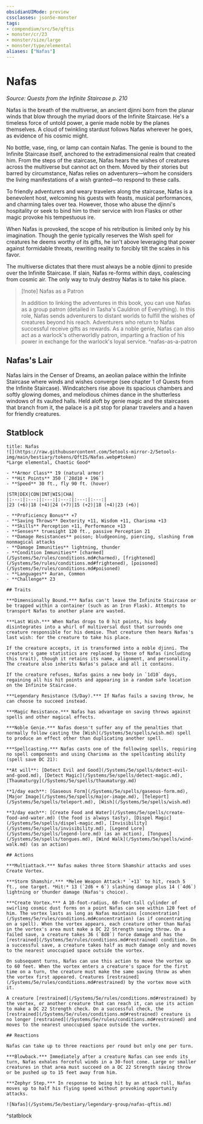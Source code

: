 ```yaml
---
obsidianUIMode: preview
cssclasses: json5e-monster
tags:
- compendium/src/5e/qftis
- monster/cr/23
- monster/size/large
- monster/type/elemental
aliases: ["Nafas"]
---
```

# Nafas
*Source: Quests from the Infinite Staircase p. 210*  

Nafas is the breath of the multiverse, an ancient djinni born from the planar winds that blow through the myriad doors of the Infinite Staircase. He's a timeless force of untold power, a genie made noble by the planes themselves. A cloud of twinkling stardust follows Nafas wherever he goes, as evidence of his cosmic might.

No bottle, vase, ring, or lamp can contain Nafas. The genie is bound to the Infinite Staircase itself, anchored to the extradimensional realm that created him. From the steps of the staircase, Nafas hears the wishes of creatures across the multiverse but cannot act on them. Moved by their stories but barred by circumstance, Nafas relies on adventurers—whom he considers the living manifestations of a wish granted—to respond to these calls.

To friendly adventurers and weary travelers along the staircase, Nafas is a benevolent host, welcoming his guests with feasts, musical performances, and charming tales over tea. However, those who abuse the djinni's hospitality or seek to bind him to their service with Iron Flasks or other magic provoke his tempestuous ire.

When Nafas is provoked, the scope of his retribution is limited only by his imagination. Though the genie typically reserves the Wish spell for creatures he deems worthy of its gifts, he isn't above leveraging that power against formidable threats, rewriting reality to forcibly tilt the scales in his favor.

The multiverse dictates that there must always be a noble djinni to preside over the Infinite Staircase. If slain, Nafas re-forms within days, coalescing from cosmic air. The only way to truly destroy Nafas is to take his place.

> [!note] Nafas as a Patron
> 
> In addition to linking the adventures in this book, you can use Nafas as a group patron (detailed in Tasha's Cauldron of Everything). In this role, Nafas sends adventurers to distant worlds to fulfill the wishes of creatures beyond his reach. Adventurers who return to Nafas successful receive gifts as rewards. As a noble genie, Nafas can also act as a warlock's otherworldly patron, imparting a fraction of his power in exchange for the warlock's loyal service.
^nafas-as-a-patron

## Nafas's Lair

Nafas lairs in the Censer of Dreams, an aeolian palace within the Infinite Staircase where winds and wishes converge (see chapter 1 of Quests from the Infinite Staircase). Windcatchers rise above its spacious chambers and softly glowing domes, and melodious chimes dance in the shutterless windows of its vaulted halls. Held aloft by genie magic and the staircases that branch from it, the palace is a pit stop for planar travelers and a haven for friendly creatures.

## Statblock

```ad-statblock
title: Nafas
![](https://raw.githubusercontent.com/5etools-mirror-2/5etools-img/main/bestiary/tokens/QftIS/Nafas.webp#token)
*Large elemental, Chaotic Good*

- **Armor Class** 19 (natural armor)
- **Hit Points** 350 (`28d10 + 196`)
- **Speed** 30 ft., fly 90 ft. (hover)

|STR|DEX|CON|INT|WIS|CHA|
|:---:|:---:|:---:|:---:|:---:|:---:|
|23 (+6)|18 (+4)|24 (+7)|15 (+2)|18 (+4)|23 (+6)|

- **Proficiency Bonus** +7
- **Saving Throws** Dexterity +11, Wisdom +11, Charisma +13
- **Skills** Perception +11, Performance +13
- **Senses** truesight 120 ft., passive Perception 21
- **Damage Resistances** poison; bludgeoning, piercing, slashing from nonmagical attacks
- **Damage Immunities** lightning, thunder
- **Condition Immunities** [charmed](/Systems/5e/rules/conditions.md#charmed), [frightened](/Systems/5e/rules/conditions.md#frightened), [poisoned](/Systems/5e/rules/conditions.md#poisoned)
- **Languages** Auran, Common
- **Challenge** 23

## Traits

***Dimensionally Bound.*** Nafas can't leave the Infinite Staircase or be trapped within a container (such as an Iron Flask). Attempts to transport Nafas to another plane are wasted.

***Last Wish.*** When Nafas drops to 0 hit points, his body disintegrates into a whirl of multiversal dust that surrounds one creature responsible for his demise. That creature then hears Nafas's last wish: for the creature to take his place.

If the creature accepts, it is transformed into a noble djinni. The creature's game statistics are replaced by those of Nafas (including this trait), though it retains its name, alignment, and personality. The creature also inherits Nafas's palace and all it contains.

If the creature refuses, Nafas gains a new body in `1d10` days, regaining all his hit points and appearing in a random safe location on the Infinite Staircase.

***Legendary Resistance (5/Day).*** If Nafas fails a saving throw, he can choose to succeed instead.

***Magic Resistance.*** Nafas has advantage on saving throws against spells and other magical effects.

***Noble Genie.*** Nafas doesn't suffer any of the penalties that normally follow casting the [Wish](/Systems/5e/spells/wish.md) spell to produce an effect other than duplicating another spell.

***Spellcasting.*** Nafas casts one of the following spells, requiring no spell components and using Charisma as the spellcasting ability (spell save DC 21):

**At will**: [Detect Evil and Good](/Systems/5e/spells/detect-evil-and-good.md), [Detect Magic](/Systems/5e/spells/detect-magic.md), [Thaumaturgy](/Systems/5e/spells/thaumaturgy.md)

**1/day each**: [Gaseous Form](/Systems/5e/spells/gaseous-form.md), [Major Image](/Systems/5e/spells/major-image.md), [Teleport](/Systems/5e/spells/teleport.md), [Wish](/Systems/5e/spells/wish.md)

**3/day each**: [Create Food and Water](/Systems/5e/spells/create-food-and-water.md) (the food is always tasty), [Dispel Magic](/Systems/5e/spells/dispel-magic.md), [Invisibility](/Systems/5e/spells/invisibility.md), [Legend Lore](/Systems/5e/spells/legend-lore.md) (as an action), [Tongues](/Systems/5e/spells/tongues.md), [Wind Walk](/Systems/5e/spells/wind-walk.md) (as an action)

## Actions

***Multiattack.*** Nafas makes three Storm Shamshir attacks and uses Create Vortex.

***Storm Shamshir.*** *Melee Weapon Attack:* `+13` to hit, reach 5 ft., one target. *Hit:* 13 (`2d6 + 6`) slashing damage plus 14 (`4d6`) lightning or thunder damage (Nafas's choice).

***Create Vortex.*** A 10-foot-radius, 60-foot-tall cylinder of swirling cosmic dust forms on a point Nafas can see within 120 feet of him. The vortex lasts as long as Nafas maintains [concentration](/Systems/5e/rules/conditions.md#concentration) (as if concentrating on a spell). When the vortex appears, each creature other than Nafas in the vortex's area must make a DC 22 Strength saving throw. On a failed save, a creature takes 36 (`8d8`) force damage and has the [restrained](/Systems/5e/rules/conditions.md#restrained) condition. On a successful save, a creature takes half as much damage only and moves to the nearest unoccupied space outside the vortex.

On subsequent turns, Nafas can use this action to move the vortex up to 60 feet. When the vortex enters a creature's space for the first time on a turn, the creature must make the same saving throw as when the vortex first appeared. Creatures [restrained](/Systems/5e/rules/conditions.md#restrained) by the vortex move with it.

A creature [restrained](/Systems/5e/rules/conditions.md#restrained) by the vortex, or another creature that can reach it, can use its action to make a DC 22 Strength check. On a successful check, the [restrained](/Systems/5e/rules/conditions.md#restrained) creature is no longer [restrained](/Systems/5e/rules/conditions.md#restrained) and moves to the nearest unoccupied space outside the vortex.

## Reactions

Nafas can take up to three reactions per round but only one per turn.

***Blowback.*** Immediately after a creature Nafas can see ends its turn, Nafas exhales forceful winds in a 30-foot cone. Large or smaller creatures in that area must succeed on a DC 22 Strength saving throw or be pushed up to 15 feet away from him.

***Zephyr Step.*** In response to being hit by an attack roll, Nafas moves up to half his flying speed without provoking opportunity attacks.

![Nafas](/Systems/5e/bestiary/legendary-group/nafas-qftis.md)
```
^statblock